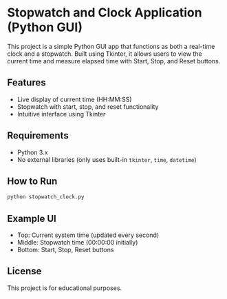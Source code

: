 
# Stopwatch and Clock Application (Python GUI)

This project is a simple Python GUI app that functions as both a real-time clock and a stopwatch. Built using Tkinter, it allows users to view the current time and measure elapsed time with Start, Stop, and Reset buttons.

## Features

- Live display of current time (HH:MM:SS)
- Stopwatch with start, stop, and reset functionality
- Intuitive interface using Tkinter

## Requirements

- Python 3.x
- No external libraries (only uses built-in `tkinter`, `time`, `datetime`)

## How to Run

```bash
python stopwatch_clock.py
```

## Example UI

- Top: Current system time (updated every second)
- Middle: Stopwatch time (00:00:00 initially)
- Bottom: Start, Stop, Reset buttons

## License

This project is for educational purposes.
